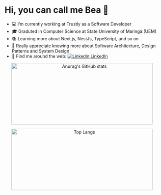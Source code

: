 <p align="center" text-size="26px" ><h1>
Hi, you can call me Bea 👋
</h1></p> 

* :computer: I’m currently working at Trustly as a Software Developer
* 🎓 Graduted in Computer Science at State University of Maringá (UEM)
* :books: Learning more about Next.js, NestJs, TypeScript, and so on
* 💌  Really appreciate knowing more about Software Architecture, Design Patterns and System Design
* :balloon: Find me around the web:
[![Linkedin](https://i.stack.imgur.com/gVE0j.png) LinkedIn](https://www.linkedin.com/in/beatriz-avanzi-ecli/)
&nbsp;



<p align="center">
  <img width="460" height="200" src="https://github-readme-stats.vercel.app/api?username=beavanzi&show_icons=true&theme=synthwave" alt="Anurag's GitHub stats" >
</p>
<p align="center">
  <img width="460" height="200" src="https://github-readme-stats.vercel.app/api/top-langs/?username=beavanzi&layout=compact&theme=synthwave" alt="Top Langs" >
</p>
<!--
**beavanzi/beavanzi** is a ✨ _special_ ✨ repository because its `README.md` (this file) appears on your GitHub profile.

Here are some ideas to get you started:

- 🔭 I’m currently working on ...
- 🌱 I’m currently learning ...
- 👯 I’m looking to collaborate on ...
- 🤔 I’m looking for help with ...
- 💬 Ask me about ...
- 📫 How to reach me: ...
- 😄 Pronouns: ...
- ⚡ Fun fact: ...
-->
